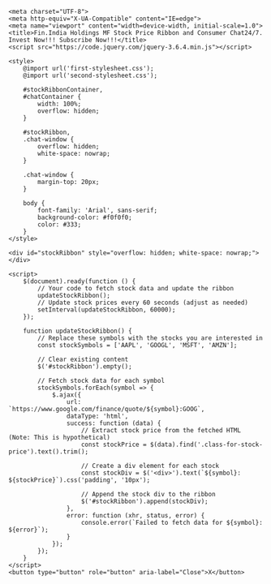 <!DOCTYPE html>
<html lang="en">

<head>
    <meta http-equiv="Content-Security-Policy" content="trusted-types 'default'">

    <meta charset="UTF-8">
    <meta http-equiv="X-UA-Compatible" content="IE=edge">
    <meta name="viewport" content="width=device-width, initial-scale=1.0">
    <title>Fin.India Holdings MF Stock Price Ribbon and Consumer Chat24/7. Invest Now!!! Subscribe Now!!!</title>
    <script src="https://code.jquery.com/jquery-3.6.4.min.js"></script>

    <style>
        @import url('first-stylesheet.css');
        @import url('second-stylesheet.css');

        #stockRibbonContainer,
        #chatContainer {
            width: 100%;
            overflow: hidden;
        }

        #stockRibbon,
        .chat-window {
            overflow: hidden;
            white-space: nowrap;
        }

        .chat-window {
            margin-top: 20px;
        }

        body {
            font-family: 'Arial', sans-serif;
            background-color: #f0f0f0;
            color: #333;
        }
    </style>

</head>

<body>

    <div id="stockRibbon" style="overflow: hidden; white-space: nowrap;"></div>

    <script>
        $(document).ready(function () {
            // Your code to fetch stock data and update the ribbon
            updateStockRibbon();
            // Update stock prices every 60 seconds (adjust as needed)
            setInterval(updateStockRibbon, 60000);
        });

        function updateStockRibbon() {
            // Replace these symbols with the stocks you are interested in
            const stockSymbols = ['AAPL', 'GOOGL', 'MSFT', 'AMZN'];

            // Clear existing content
            $('#stockRibbon').empty();

            // Fetch stock data for each symbol
            stockSymbols.forEach(symbol => {
                $.ajax({
                    url: `https://www.google.com/finance/quote/${symbol}:GOOG`,
                    dataType: 'html',
                    success: function (data) {
                        // Extract stock price from the fetched HTML (Note: This is hypothetical)
                        const stockPrice = $(data).find('.class-for-stock-price').text().trim();

                        // Create a div element for each stock
                        const stockDiv = $('<div>').text(`${symbol}: ${stockPrice}`).css('padding', '10px');

                        // Append the stock div to the ribbon
                        $('#stockRibbon').append(stockDiv);
                    },
                    error: function (xhr, status, error) {
                        console.error(`Failed to fetch data for ${symbol}: ${error}`);
                    }
                });
            });
        }
    </script>
    <button type="button" role="button" aria-label="Close">X</button>
</body>

</html>

